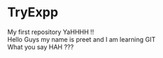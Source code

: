 # TryExpp
My first repository YaHHHH !!
<Br>
Hello Guys my name is preet and I am learning GIT <br> What you say HAH ???
